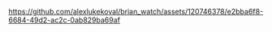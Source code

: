 

https://github.com/alexlukekoval/brian_watch/assets/120746378/e2bba6f8-6684-49d2-ac2c-0ab829ba69af


